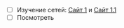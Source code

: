 - [ ] Изучение сетей: [Сайт 1](https://netacad.sadlab.su/legacy/ITE/7.01/ru/#5) и [Сайт 1.1](https://netacad.sadlab.su/legacy/ITE/7.01/ru/#6)
- [ ] Посмотреть 